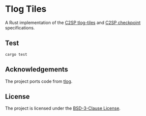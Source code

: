 # Tlog Tiles

A Rust implementation of the [C2SP tlog-tiles](https://c2sp.org/tlog-tiles) and [C2SP checkpoint](https://c2sp.org/tlog-checkpoint) specifications.

## Test

    cargo test

## Acknowledgements

The project ports code from [tlog](https://golang.org/x/mod/sumdb/tlog).

## License

The project is licensed under the [BSD-3-Clause License](./LICENSE).
